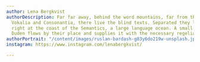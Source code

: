 ```yaml
---
author: Lena Bergkvist
authorDescription: Far far away, behind the word mountains, far from the countries
  Vokalia and Consonantia, there live the blind texts. Separated they live in Bookmarksgrove
  right at the coast of the Semantics, a large language ocean. A small river named
  Duden flows by their place and supplies it with the necessary regelialia.
authorPortrait: "/content/images/ruslan-bardash-g83y6do219w-unsplash.jpg"
instagram: https://www.instagram.com/lenabergkvist/

---
```

